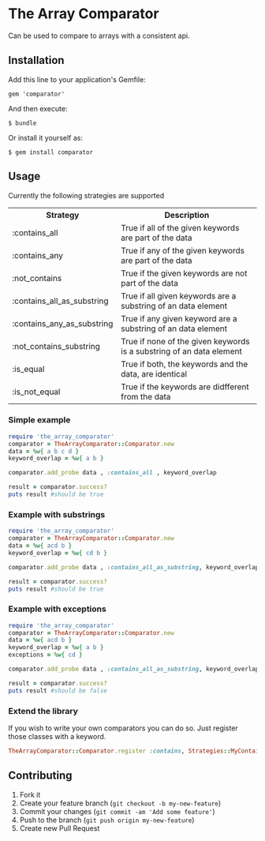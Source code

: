 # The Array Comparator

Can be used to compare to arrays with a consistent api.

## Installation

Add this line to your application's Gemfile:

    gem 'comparator'

And then execute:

    $ bundle

Or install it yourself as:

    $ gem install comparator

## Usage

Currently the following strategies are supported
<table>
  <tr>
    <th>Strategy</th>
    <th>Description</th>
  </tr>
  <tr>
    <td>:contains_all</td>
    <td>True if all of the given keywords are part of the data</td>
  </tr>
  <tr>
    <td>:contains_any</td>
    <td>True if any of the given keywords are part of the data</td>
  </tr>
  <tr>
    <td>:not_contains</td>
    <td>True if the given keywords are not part of the data</td>
  </tr>
  <tr>
    <td>:contains_all_as_substring</td>
    <td>True if all given keywords are a substring of an data element</td>
  </tr>
  <tr>
    <td>:contains_any_as_substring</td>
    <td>True if any given keyword are a substring of an data element</td>
  </tr>
  <tr>
    <td>:not_contains_substring</td>
    <td>True if none of the given keywords is a substring of an data element</td>
  </tr>
  <tr>
    <td>:is_equal</td>
    <td>True if both, the keywords and the data, are identical</td>
  </tr>
  <tr>
    <td>:is_not_equal</td>
    <td>True if the keywords are didfferent from the data</td>
  </tr>
</table>

### Simple example

```ruby
require 'the_array_comparator'
comparator = TheArrayComparator::Comparator.new
data = %w{ a b c d }
keyword_overlap = %w{ a b }

comparator.add_probe data , :contains_all , keyword_overlap

result = comparator.success?
puts result #should be true
```

### Example with substrings

```ruby
require 'the_array_comparator'
comparator = TheArrayComparator::Comparator.new
data = %w{ acd b }
keyword_overlap = %w{ cd b }

comparator.add_probe data , :contains_all_as_substring, keyword_overlap 

result = comparator.success?
puts result #should be true
```

### Example with exceptions

```ruby
require 'the_array_comparator'
comparator = TheArrayComparator::Comparator.new
data = %w{ acd b }
keyword_overlap = %w{ a b }
exceptions = %w{ cd }

comparator.add_probe data , :contains_all_as_substring, keyword_overlap, exceptions

result = comparator.success?
puts result #should be false
```

### Extend the library

If you wish to write your own comparators you can do so. Just register those classes with a keyword.

```ruby
TheArrayComparator::Comparator.register :contains, Strategies::MyContains
```

## Contributing

1. Fork it
2. Create your feature branch (`git checkout -b my-new-feature`)
3. Commit your changes (`git commit -am 'Add some feature'`)
4. Push to the branch (`git push origin my-new-feature`)
5. Create new Pull Request
